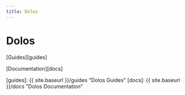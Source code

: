 ```yaml
---
title: Dolos
---
```


# Dolos

[Guides][guides]

[Documentation][docs]


[guides]: {{ site.baseurl }}/guides "Dolos Guides"
[docs]: {{ site.baseurl }}/docs "Dolos Documentation"
